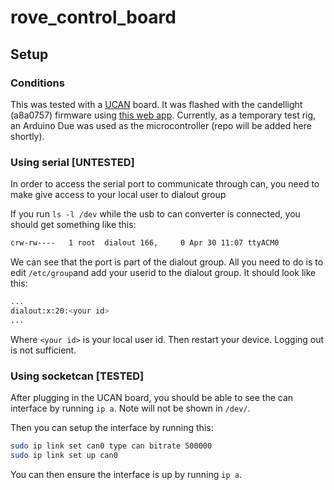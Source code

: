 # rove_control_board

## Setup

### Conditions
This was tested with a [UCAN](https://wiki.fysetc.com/UCAN/) board.
It was flashed with the candellight (a8a0757) firmware using [this web app](https://canable.io/updater/canable1.html).
Currently, as a temporary test rig, an Arduino Due was used as the microcontroller (repo will be added here shortly).

### Using serial [UNTESTED]
In order to access the serial port to communicate through can, you need to make give access to your local user to dialout group

If you run `ls -l /dev` while the usb to can converter is connected, you should get something like this:
```sh
crw-rw----   1 root  dialout 166,     0 Apr 30 11:07 ttyACM0
```
We can see that the port is part of the dialout group.
All you need to do is to edit `/etc/group`and add your userid to the dialout group. It should look like this:
```sh
...
dialout:x:20:<your id>
...
```
Where `<your id>` is your local user id.
Then restart your device. Logging out is not sufficient.

### Using socketcan [TESTED]
After plugging in the UCAN board, you should be able to see the can interface by running `ip a`. Note will not be shown in `/dev/`.

Then you can setup the interface by running this:
```sh
sudo ip link set can0 type can bitrate 500000
sudo ip link set up can0
```

You can then ensure the interface is up by running `ip a`.